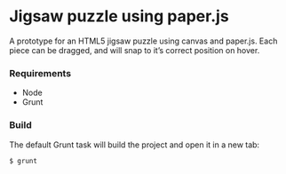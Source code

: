 # Jigsaw puzzle using paper.js

A prototype for an HTML5 jigsaw puzzle using canvas and paper.js. Each piece can be dragged, and will snap to it’s correct position on hover.

### Requirements

* Node
* Grunt

### Build

The default Grunt task will build the project and open it in a new tab:

```
$ grunt
```